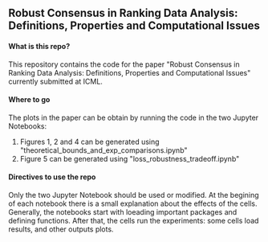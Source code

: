 ## Robust Consensus in Ranking Data Analysis: Definitions, Properties and Computational Issues

#### What is this repo?
This repository contains the code for the paper "Robust Consensus in Ranking Data Analysis:
Definitions, Properties and Computational Issues" currently submitted at ICML.

#### Where to go
The plots in the paper can be obtain by running the code in the two Jupyter Notebooks:

1) Figures 1, 2 and 4 can be generated using "theoretical_bounds_and_exp_comparisons.ipynb"
2) Figure 5 can be generated using "loss_robustness_tradeoff.ipynb"

#### Directives to use the repo
Only the two Jupyter Notebook should be used or modified. At the begining of each notebook there is a small explanation about the effects of the cells. Generally, the notebooks start with loeading important packages and defining functions. After that, the cells run the experiments: some cells load results, and other outputs plots.
